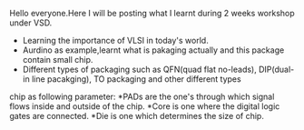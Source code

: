 Hello everyone.Here I will be posting what I learnt during 2 weeks workshop under VSD.
* Learning the importance of VLSI in today's world.
* Aurdino as example,learnt what is pakaging actually and this package contain small chip.
* Different types of packaging such as QFN(quad flat no-leads), DIP(dual-in line pacakging), TO packaging and other different types

  
 chip as following parameter:
 *PADs are the one's through which signal flows inside and outside of the chip.
 *Core is one where the digital logic gates are connected.
 *Die is one which determines the size of chip.



